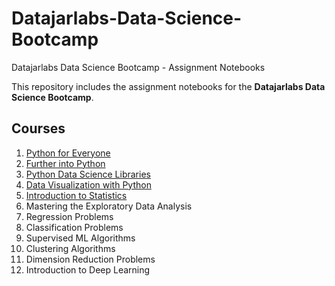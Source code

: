 # Datajarlabs-Data-Science-Bootcamp
Datajarlabs Data Science Bootcamp - Assignment Notebooks


This repository includes the assignment notebooks for the **Datajarlabs Data Science Bootcamp**.

## Courses
1. [Python for Everyone](https://github.com/melihcanyardi/Datajarlabs-Data-Science-Bootcamp/tree/main/1-%20Python%20for%20Everyone)
2. [Further into Python](https://github.com/melihcanyardi/Datajarlabs-Data-Science-Bootcamp/tree/main/2-%20Further%20into%20Python)
3. [Python Data Science Libraries](https://github.com/melihcanyardi/Datajarlabs-Data-Science-Bootcamp/tree/main/3-%20Python%20Data%20Science%20Libraries)
4. [Data Visualization with Python](https://github.com/melihcanyardi/Datajarlabs-Data-Science-Bootcamp/tree/main/4-%20Data%20Visualization%20with%20Python)
5. [Introduction to Statistics](https://github.com/melihcanyardi/Datajarlabs-Data-Science-Bootcamp/tree/main/5-%20Introduction%20to%20Statistics)
6. Mastering the Exploratory Data Analysis
7. Regression Problems
8. Classification Problems
9. Supervised ML Algorithms
10. Clustering Algorithms
11. Dimension Reduction Problems
12. Introduction to Deep Learning

